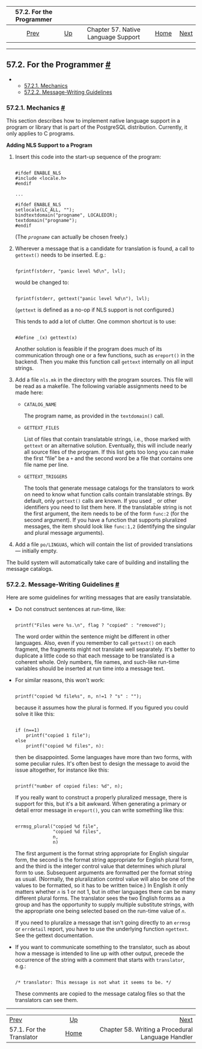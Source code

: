 <!--?xml version="1.0" encoding="UTF-8" standalone="no"?-->

|                 57.2. For the Programmer                |                                                      |                                     |                                                       |                                                                             |
| :-----------------------------------------------------: | :--------------------------------------------------- | :---------------------------------: | ----------------------------------------------------: | --------------------------------------------------------------------------: |
| [Prev](nls-translator.html "57.1. For the Translator")  | [Up](nls.html "Chapter 57. Native Language Support") | Chapter 57. Native Language Support | [Home](index.html "PostgreSQL 17devel Documentation") |  [Next](plhandler.html "Chapter 58. Writing a Procedural Language Handler") |

***

## 57.2. For the Programmer [#](#NLS-PROGRAMMER)

*   *   [57.2.1. Mechanics](nls-programmer.html#NLS-MECHANICS)
    *   [57.2.2. Message-Writing Guidelines](nls-programmer.html#NLS-GUIDELINES)

### 57.2.1. Mechanics [#](#NLS-MECHANICS)

This section describes how to implement native language support in a program or library that is part of the PostgreSQL distribution. Currently, it only applies to C programs.

**Adding NLS Support to a Program**

1.  Insert this code into the start-up sequence of the program:

    ```

    #ifdef ENABLE_NLS
    #include <locale.h>
    #endif

    ...

    #ifdef ENABLE_NLS
    setlocale(LC_ALL, "");
    bindtextdomain("progname", LOCALEDIR);
    textdomain("progname");
    #endif
    ```

    (The *`progname`* can actually be chosen freely.)

2.  Wherever a message that is a candidate for translation is found, a call to `gettext()` needs to be inserted. E.g.:

    ```

    fprintf(stderr, "panic level %d\n", lvl);
    ```

    would be changed to:

    ```

    fprintf(stderr, gettext("panic level %d\n"), lvl);
    ```

    (`gettext` is defined as a no-op if NLS support is not configured.)

    This tends to add a lot of clutter. One common shortcut is to use:

    ```

    #define _(x) gettext(x)
    ```

    Another solution is feasible if the program does much of its communication through one or a few functions, such as `ereport()` in the backend. Then you make this function call `gettext` internally on all input strings.

3.  Add a file `nls.mk` in the directory with the program sources. This file will be read as a makefile. The following variable assignments need to be made here:

    *   `CATALOG_NAME`

        The program name, as provided in the `textdomain()` call.

    *   `GETTEXT_FILES`

        List of files that contain translatable strings, i.e., those marked with `gettext` or an alternative solution. Eventually, this will include nearly all source files of the program. If this list gets too long you can make the first “file” be a `+` and the second word be a file that contains one file name per line.

    *   `GETTEXT_TRIGGERS`

        The tools that generate message catalogs for the translators to work on need to know what function calls contain translatable strings. By default, only `gettext()` calls are known. If you used `_` or other identifiers you need to list them here. If the translatable string is not the first argument, the item needs to be of the form `func:2` (for the second argument). If you have a function that supports pluralized messages, the item should look like `func:1,2` (identifying the singular and plural message arguments).

4.  Add a file `po/LINGUAS`, which will contain the list of provided translations — initially empty.

The build system will automatically take care of building and installing the message catalogs.

### 57.2.2. Message-Writing Guidelines [#](#NLS-GUIDELINES)

Here are some guidelines for writing messages that are easily translatable.

*   Do not construct sentences at run-time, like:

    ```

    printf("Files were %s.\n", flag ? "copied" : "removed");
    ```

    The word order within the sentence might be different in other languages. Also, even if you remember to call `gettext()` on each fragment, the fragments might not translate well separately. It's better to duplicate a little code so that each message to be translated is a coherent whole. Only numbers, file names, and such-like run-time variables should be inserted at run time into a message text.

*   For similar reasons, this won't work:

    ```

    printf("copied %d file%s", n, n!=1 ? "s" : "");
    ```

    because it assumes how the plural is formed. If you figured you could solve it like this:

    ```

    if (n==1)
        printf("copied 1 file");
    else
        printf("copied %d files", n):
    ```

    then be disappointed. Some languages have more than two forms, with some peculiar rules. It's often best to design the message to avoid the issue altogether, for instance like this:

    ```

    printf("number of copied files: %d", n);
    ```

    If you really want to construct a properly pluralized message, there is support for this, but it's a bit awkward. When generating a primary or detail error message in `ereport()`, you can write something like this:

    ```

    errmsg_plural("copied %d file",
                  "copied %d files",
                  n,
                  n)
    ```

    The first argument is the format string appropriate for English singular form, the second is the format string appropriate for English plural form, and the third is the integer control value that determines which plural form to use. Subsequent arguments are formatted per the format string as usual. (Normally, the pluralization control value will also be one of the values to be formatted, so it has to be written twice.) In English it only matters whether *`n`* is 1 or not 1, but in other languages there can be many different plural forms. The translator sees the two English forms as a group and has the opportunity to supply multiple substitute strings, with the appropriate one being selected based on the run-time value of *`n`*.

    If you need to pluralize a message that isn't going directly to an `errmsg` or `errdetail` report, you have to use the underlying function `ngettext`. See the gettext documentation.

*   If you want to communicate something to the translator, such as about how a message is intended to line up with other output, precede the occurrence of the string with a comment that starts with `translator`, e.g.:

    ```

    /* translator: This message is not what it seems to be. */
    ```

    These comments are copied to the message catalog files so that the translators can see them.

***

|                                                         |                                                       |                                                                             |
| :------------------------------------------------------ | :---------------------------------------------------: | --------------------------------------------------------------------------: |
| [Prev](nls-translator.html "57.1. For the Translator")  |  [Up](nls.html "Chapter 57. Native Language Support") |  [Next](plhandler.html "Chapter 58. Writing a Procedural Language Handler") |
| 57.1. For the Translator                                | [Home](index.html "PostgreSQL 17devel Documentation") |                           Chapter 58. Writing a Procedural Language Handler |
